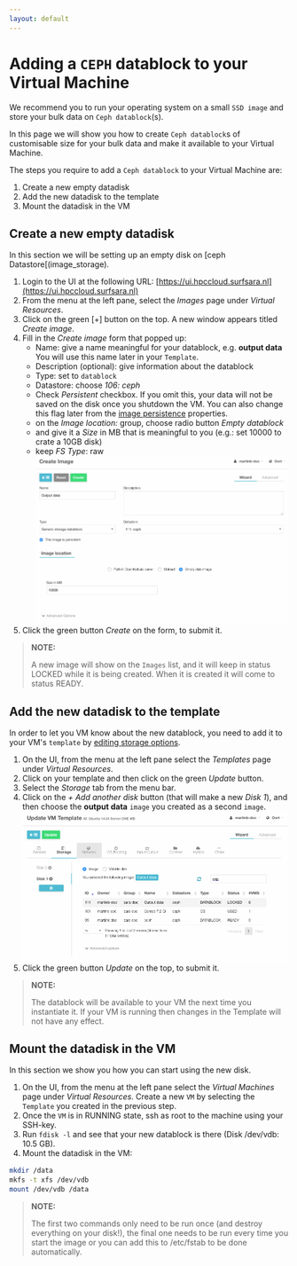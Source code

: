 ```yaml
---
layout: default
---
```


# Adding a `CEPH` datablock to your Virtual Machine

We recommend you to run your operating system on a small `SSD image` and store your bulk data on `Ceph datablock`(s). 

In this page we will show you how to create `Ceph datablock`s of customisable size for your bulk data and make it available to your Virtual Machine.

The steps you require to add a `Ceph datablock` to your Virtual Machine are:

1. Create a new empty datadisk
2. Add the new datadisk to the template
3. Mount the datadisk in the VM

## Create a new empty datadisk

In this section we will be setting up an empty disk on [ceph Datastore[(image_storage).

1. Login to the UI at the following URL: [https://ui.hpccloud.surfsara.nl](https://ui.hpccloud.surfsara.nl)
2. From the menu at the left pane, select the *Images* page under *Virtual Resources*.
3. Click on the green [+] button on the top. A new window appears titled *Create image*.
4. Fill in the *Create image* form that popped up:
	* Name: give a name meaningful for your datablock, e.g. **output data** You will use this name later in your `Template`.
	* Description (optional): give information about the datablock
    * Type: set to `datablock`
    * Datastore: choose *106: ceph*
    * Check *Persistent* checkbox. If you omit this, your data will not be saved on the disk once you shutdown the VM. You can also change this flag later from the [image persistence](image_persistence) properties.
	* on the _Image location:_ group, choose radio button _Empty datablock_
  	* and give it a _Size_ in MB that is meaningful to you (e.g.: set 10000 to crate a 10GB disk)
  	* keep _FS Type_: raw
  	![add_datablock](images/add_datablock.png)
5. Click the green button *Create* on the form, to submit it. 

>**NOTE:**
>
>A new image will show on the `Images` list, and it will keep in status LOCKED while it is being created. When it is created it will come to status READY.


## Add the new datadisk to the template

In order to let you VM know about the new datablock, you need to add it to your VM's `template` by [editing storage options](customize-vm-storage).

1. On the UI, from the menu at the left pane select the *Templates* page under *Virtual Resources*. 
2. Click on your template and then click on the green *Update* button.
3. Select the *Storage* tab from the menu bar.
4. Click on the _+ Add another disk_ button (that will make a new _Disk 1_), and then choose the **output data** `image` you created as a second `image`.
![template_add_datablock](images/template_add_datablock.png)
5. Click the green button *Update* on the top, to submit it.

>**NOTE:**
>
>The datablock will be available to your VM the next time you instantiate it. If your VM is running then changes in the Template will not have any effect.


## Mount the datadisk in the VM

In this section we show you how you can start using the new disk.

1. On the UI, from the menu at the left pane select the *Virtual Machines* page under *Virtual Resources*. Create a new `VM` by selecting the `Template` you created in the previous step. 
2. Once the `VM` is in RUNNING state, ssh as root to the machine using your SSH-key. 
3. Run `fdisk -l` and see that your new datablock is there (Disk /dev/vdb: 10.5 GB).
4. Mount the datadisk in the VM:
```sh
mkdir /data
mkfs -t xfs /dev/vdb
mount /dev/vdb /data
```

>**NOTE:**
>
>The first two commands only need to be run once (and destroy everything on your disk!), the final one needs to be run every time you start the image or you can add this to /etc/fstab to be done automatically.
